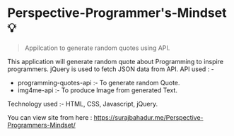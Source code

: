 # Perspective-Programmer's-Mindset 💡
 
>Appilcation to generate random quotes using API.

This application will generate random quote about Programming to inspire programmers. jQuery is used to fetch JSON data from API. 
API used : - 
*	programming-quotes-api :- To generate random Quote. 
*	img4me-api :- To produce Image from generated Text. 

Technology used :- HTML, CSS, Javascript, jQuery. 

You can view site from here :  https://surajbahadur.me/Perspective-Programmers-Mindset/
